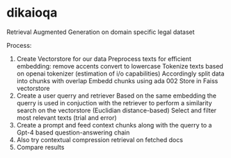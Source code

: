 # dikaioqa

Retrieval Augmented Generation on domain specific legal dataset

Process:
1. Create Vectorstore for our data
   Preprocess texts for efficient embedding: remove accents convert to lowercase
   Tokenize texts based on openai tokenizer (estimation of i/o capabilities)
   Accordingly split data into chunks with overlap
   Embedd chunks using ada 002
   Store in Faiss vectorstore
2. Create a user querry and retriever
   Based on the same embedding the querry is used in conjuction with the retriever
   to perform a similarity search on the vectorstore (Euclidian distance-based)
   Select and filter most relevant texts (trial and error)
3. Create a prompt and feed context chunks along with the querry to a Gpt-4 based question-answering chain
4. Also try contextual compression retrieval on fetched docs
5. Compare results     
